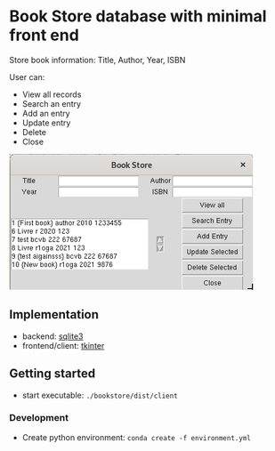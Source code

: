 # Book Store database with minimal front end

Store book information:
Title, Author, Year, ISBN

User can:

- View all records
- Search an entry
- Add an entry
- Update entry
- Delete
- Close

![screenhot](./screenshot.png)

## Implementation

- backend: [sqlite3](https://docs.python.org/3/library/sqlite3.html)
- frontend/client: [tkinter](https://docs.python.org/3/library/tkinter.html)

## Getting started

- start executable: `./bookstore/dist/client`

### Development

- Create python environment: `conda create -f environment.yml`
